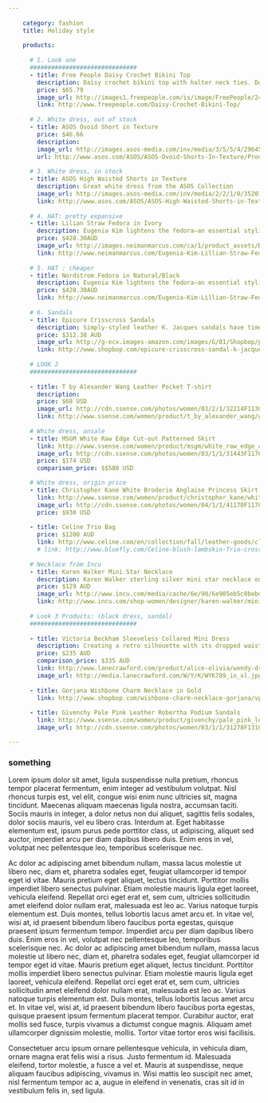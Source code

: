 ```yaml
---
    
    category: fashion
    title: Holiday style
    
    products:
  
      # 1. Look one
      ##############################
      - title: Free People Daisy Crochet Bikini Top
        description: Daisy crochet bikini top with halter neck ties. Double straps in front that create a triangle shape. Bust is fully lined. Bottom hem is scalloped. Ties at middle of bust.
        price: $65.79
        image_url: http://images1.freepeople.com/is/image/FreePeople/24159022_011_a?%24detail-item%24
        link: http://www.freepeople.com/Daisy-Crochet-Bikini-Top/
      
      # 2. White dress, out of stock
      - title: ASOS Ovoid Short in Texture
        price: $46.66
        description: 
        image_url: http://images.asos-media.com/inv/media/3/5/5/4/2964553/image4xxl.jpg
        url: http://www.asos.com/ASOS/ASOS-Ovoid-Shorts-In-Texture/Prod/pgeproduct.aspx?iid=2964553
      
      # 3. White dress, in stock
      - title: ASOS High Waisted Shorts in Texture
        description: Great white dress from the ASOS Collection
        image_url: http://images.asos-media.com/inv/media/2/2/1/0/3520122/image2xxl.jpg
        link: http://www.asos.com/ASOS/ASOS-High-Waisted-Shorts-in-Texture/Prod/pgeproduct.aspx?iid=3520122
      
      # 4. HAT: pretty expansive
      - title: Lilian Straw Fedora in Ivory 
        description: Eugenia Kim lightens the fedora—an essential styling element for warm weather—in braided straw.
        price: $428.30AUD
        image_url: http://images.neimanmarcus.com/ca/1/product_assets/D/0/M/J/Z/NMD0MJZ_mz.jpg
        link: http://www.neimanmarcus.com/Eugenia-Kim-Lillian-Straw-Fedora-Ivory/prod165310036/p.prod
      
      # 5. HAT : cheaper
      - title: Nordstrom Fedora in Natural/Black 
        description: Eugenia Kim lightens the fedora—an essential styling element for warm weather—in braided straw.
        price: $428.30AUD
        link: http://www.neimanmarcus.com/Eugenia-Kim-Lillian-Straw-Fedora-Ivory/prod165310036/p.prod
      
      # 6. Sandals
      - title: Epicure Crisscross Sandals
        description: Simply-styled leather K. Jacques sandals have timeless appeal. Buckle closure. Leather sole.
        price: $312.38 AUD
        image_url: http://g-ecx.images-amazon.com/images/G/01/Shopbop/p/pcs/products/kjaqu/kjaqu4003228426/kjaqu4003228426_q1_1-0.jpg
        link: http://www.shopbop.com/epicure-crisscross-sandal-k-jacques/vp/v=1/1559665417.htm
      
      # LOOK 2
      ##############################
      
      - title: T by Alexander Wang Leather Pocket T-shirt
        description: 
        price: $68 USD
        image_url: http://cdn.ssense.com/photos/women/03/2/1/32214F113017_1_1.jpg
        link: http://www.ssense.com/women/product/t_by_alexander_wang/white_supima_and_leather_pocket_t-shirt/81748
      
      # White dress, onsale
      - title: MSGM White Raw Edge Cut-out Patterned Skirt
        link: http://www.ssense.com/women/product/msgm/white_raw_edge_cut-out_patterned_skirt/73672
        image_url: http://cdn.ssense.com/photos/women/03/1/1/31443F117001_1_1.jpg
        price: $174 USD
        comparison_price: $$580 USD

      # White dress, origin price
      - title: Christopher Kane White Broderie Anglaise Princess Skirt
        link: http://www.ssense.com/women/product/christopher_kane/white_broderie_anglaise_princess_skirt/92361
        image_url: http://cdn.ssense.com/photos/women/04/1/1/41170F117002_1_1.jpg
        price: $930 USD
        
      - title: Celine Trio Bag
        price: $1200 AUD
        link: http://www.celine.com/en/collection/fall/leather-goods/clutch-pouch/35
        # link: http://www.bluefly.com/Celine-blush-lambskin-Trio-crossbody-bag/cat20428/316163501/detail.fly
      
      # Necklace from Incu
      - title: Karen Walker Mini Star Necklace
        description: Karen Walker sterling silver mini star necklace on 22cm length chain from Karen Walker Jewellery's Super Fine collection.
        price: $129 AUD
        image_url: http://www.incu.com/media/cache/6e/90/6e905eb5c0bebda572abc976a68032cc.jpg
        link: http://www.incu.com/shop-women/designer/karen-walker/mini-star-necklace-silver/
      
      # Look 3 Products: (black dress, sandal)
      ##############################
      
      - title: Victoria Beckham Sleeveless Collared Mini Dress
        description: Creating a retro silhouette with its dropped waist design, this lace dress from alice + olivia reinterprets the feminine glamour of a bygone era. Complete the look with black patent pumps. 
        price: $235 AUD
        comparison_price: $335 AUD
        link: http://www.lanecrawford.com/product/alice-olivia/wendy-dropped-waist-lace-dress/_/WYK789/product.lc
        image_url: http://media.lanecrawford.com/W/Y/K/WYK789_in_xl.jpg
      
      - title: Gorjana Wishbone Charm Necklace in Gold 
        link: http://www.shopbop.com/wishbone-charm-necklace-gorjana/vp/v=1/845524441946482.htm
        
      - title: Givenchy Pale Pink Leather Robertha Podium Sandals
        link: http://www.ssense.com/women/product/givenchy/pale_pink_leather_robertha_podium_sandals/73170
        image_url: http://cdn.ssense.com/photos/women/03/1/1/31278F131016_5_1.jpg

---
```

<h3>something</h3>

Lorem ipsum dolor sit amet, ligula suspendisse nulla pretium, rhoncus tempor placerat fermentum, enim integer ad vestibulum volutpat. Nisl rhoncus turpis est, vel elit, congue wisi enim nunc ultricies sit, magna tincidunt. Maecenas aliquam maecenas ligula nostra, accumsan taciti. Sociis mauris in integer, a dolor netus non dui aliquet, sagittis felis sodales, dolor sociis mauris, vel eu libero cras. Interdum at. Eget habitasse elementum est, ipsum purus pede porttitor class, ut adipiscing, aliquet sed auctor, imperdiet arcu per diam dapibus libero duis. Enim eros in vel, volutpat nec pellentesque leo, temporibus scelerisque nec.

Ac dolor ac adipiscing amet bibendum nullam, massa lacus molestie ut libero nec, diam et, pharetra sodales eget, feugiat ullamcorper id tempor eget id vitae. Mauris pretium eget aliquet, lectus tincidunt. Porttitor mollis imperdiet libero senectus pulvinar. Etiam molestie mauris ligula eget laoreet, vehicula eleifend. Repellat orci eget erat et, sem cum, ultricies sollicitudin amet eleifend dolor nullam erat, malesuada est leo ac. Varius natoque turpis elementum est. Duis montes, tellus lobortis lacus amet arcu et. In vitae vel, wisi at, id praesent bibendum libero faucibus porta egestas, quisque praesent ipsum fermentum tempor. Imperdiet arcu per diam dapibus libero duis. Enim eros in vel, volutpat nec pellentesque leo, temporibus scelerisque nec. Ac dolor ac adipiscing amet bibendum nullam, massa lacus molestie ut libero nec, diam et, pharetra sodales eget, feugiat ullamcorper id tempor eget id vitae. Mauris pretium eget aliquet, lectus tincidunt. Porttitor mollis imperdiet libero senectus pulvinar. Etiam molestie mauris ligula eget laoreet, vehicula eleifend. Repellat orci eget erat et, sem cum, ultricies sollicitudin amet eleifend dolor nullam erat, malesuada est leo ac. Varius natoque turpis elementum est. Duis montes, tellus lobortis lacus amet arcu et. In vitae vel, wisi at, id praesent bibendum libero faucibus porta egestas, quisque praesent ipsum fermentum placerat tempor. Curabitur auctor, erat mollis sed fusce, turpis vivamus a dictumst congue magnis. Aliquam amet ullamcorper dignissim molestie, mollis. Tortor vitae tortor eros wisi facilisis.

Consectetuer arcu ipsum ornare pellentesque vehicula, in vehicula diam, ornare magna erat felis wisi a risus. Justo fermentum id. Malesuada eleifend, tortor molestie, a fusce a vel et. Mauris at suspendisse, neque aliquam faucibus adipiscing, vivamus in. Wisi mattis leo suscipit nec amet, nisl fermentum tempor ac a, augue in eleifend in venenatis, cras sit id in vestibulum felis in, sed ligula. 
